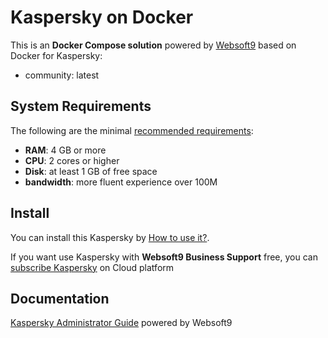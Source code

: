 # Kaspersky on Docker  

This is an **Docker Compose solution** powered by [Websoft9](https://www.websoft9.com) based on Docker for Kaspersky:


 - community:  latest


## System Requirements

The following are the minimal [recommended requirements](https://www.kaspersky.com/):

* **RAM**: 4 GB or more
* **CPU**: 2 cores or higher
* **Disk**: at least 1 GB of free space
* **bandwidth**: more fluent experience over 100M  

## Install

You can install this Kaspersky by [How to use it?](https://github.com/Websoft9/docker-library#how-to-use-it).   

If you want use Kaspersky with **Websoft9 Business Support** free, you can [subscribe Kaspersky](https://www.websoft9.com/apps) on Cloud platform

## Documentation

[Kaspersky Administrator Guide](https://support.websoft9.com/docs/kaspersky) powered by Websoft9